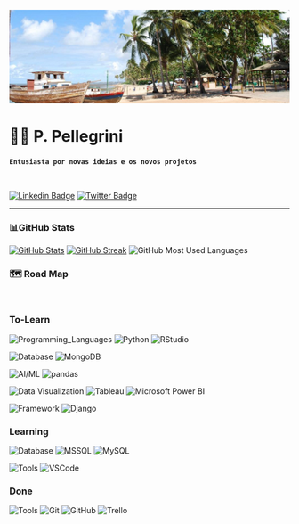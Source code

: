 ![Paulo's GitHub Banner](./image/praia-forte.png)
# 🏡👋 P. Pellegrini

**`Entusiasta por novas ideias e os novos projetos`**

<br>

[![Linkedin Badge](https://img.shields.io/badge/Linkedin-Profile?style=flat-square&logo=Linkedin&logoColor=white&color=0A66C2)](https://www.linkedin.com/in/pspellegrini)
[![Twitter Badge](https://img.shields.io/badge/Twitter-Profile?style=flat-square&logo=twitter&logoColor=white&color=1DA1F2)](https://twitter.com/pspellegrini)
<p>

---

### 📊GitHub Stats
<p>

[![GitHub Stats](https://github-readme-stats.vercel.app/api?username=pspellegrini&count_private=true&show_icons=true&theme=dracula&hide_border=true)](https://github.com/pspellegrini/github-readme-stats)
[![GitHub Streak](https://streak-stats.demolab.com?user=pspellegrini&theme=dracula&hide_border=true&date_format=j%20M%5B%20Y%5D&mode=weekly)](https://git.io/streak-stats)
![GitHub Most Used Languages](https://github-readme-stats.vercel.app/api/top-langs/?username=pspellegrini&layout=compact&theme=dracula&hide_border=true)


### 🗺️ Road Map

<br>

### To-Learn
![Programming_Languages](https://img.shields.io/badge/Programming_Languages-Code?style=flat-square&color=86888A)
![Python](https://img.shields.io/badge/Python-informational?style=flat-square&logo=Python&logoColor=white&color=3776AB)
![RStudio](https://img.shields.io/badge/RStudio-informational?style=flat-square&logo=RStudio&logoColor=white&color=75AADB)
<p>

![Database](https://img.shields.io/badge/Database-Code?style=flat-square&color=86888A)
![MongoDB](https://img.shields.io/badge/MongoDB-informational?style=flat-square&logo=MongoDB&logoColor=white&color=47A248)
<p>

![AI/ML](https://img.shields.io/badge/AI/ML-Code?style=flat-square&color=86888A)
![pandas](https://img.shields.io/badge/pandas-informational?style=flat-square&logo=pandas&logoColor=white&color=150458)
<p>

![Data Visualization](https://img.shields.io/badge/Data_Visualization-Code?style=flat-square&color=86888A)
![Tableau](https://img.shields.io/badge/Tableau-informational?style=flat-square&logo=Tableau&logoColor=white&color=E97627)
![Microsoft Power BI](https://img.shields.io/badge/Power_BI-informational?style=flat-square&logo=PowerBI&logoColor=white&color=F2C811)
<p>

![Framework](https://img.shields.io/badge/Framework-Code?style=flat-square&color=86888A)
![Django](https://img.shields.io/badge/Django-informational?style=flat-square&logo=Django&logoColor=white&color=2496ED)
<p>

### Learning
<p>

![Database](https://img.shields.io/badge/Database-Code?style=flat-square&color=86888A)
![MSSQL](https://img.shields.io/badge/MSSQL-informational?style=flat-square&logo=Microsoft-SQL-Server&logoColor=white&color=CC2927)
![MySQL](https://img.shields.io/badge/MySQL-informational?style=flat-square&logo=MySQL&logoColor=white&color=4479A1)
<p>

![Tools](https://img.shields.io/badge/Tools-Code?style=flat-square&color=86888A)
![VSCode](https://img.shields.io/badge/VS_Code-informational?style=flat-square&logo=VisualStudioCode&logoColor=white&color=007ACC)
<p>

### Done
![Tools](https://img.shields.io/badge/Tools-Code?style=flat-square&color=86888A)
![Git](https://img.shields.io/badge/Git-informational?style=flat-square&logo=Git&logoColor=white&color=F05032)
![GitHub](https://img.shields.io/badge/GitHub-informational?style=flat-square&logo=GitHub&logoColor=white&color=181717)
![Trello](https://img.shields.io/badge/Trello-informational?style=flat-square&logo=Trello&logoColor=white&color=0052CC)
<p>